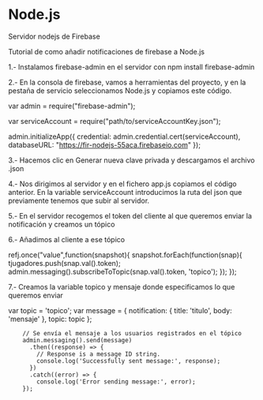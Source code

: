 # Node.js
Servidor nodejs de Firebase

Tutorial de como añadir notificaciones de firebase a Node.js

1.- Instalamos firebase-admin en el servidor con npm install firebase-admin

2.- En la consola de firebase, vamos a herramientas del proyecto, y en la pestaña de servicio
seleccionamos Node.js y copiamos este código.

var admin = require("firebase-admin");

var serviceAccount = require("path/to/serviceAccountKey.json");

admin.initializeApp({
  credential: admin.credential.cert(serviceAccount),
  databaseURL: "https://fir-nodejs-55aca.firebaseio.com"
});

3.- Hacemos clic en Generar nueva clave privada y descargamos el archivo .json

4.- Nos dirigimos al servidor y en el fichero app.js copiamos el código anterior. En la variable serviceAccount
introducimos la ruta del json que previamente tenemos que subir al servidor.

5.- En el servidor recogemos el token del cliente al que queremos enviar la notificación y creamos un tópico

6.- Añadimos al cliente a ese tópico

refj.once("value",function(snapshot){
    snapshot.forEach(function(snap){
        tjugadores.push(snap.val().token);
        admin.messaging().subscribeToTopic(snap.val().token, 'topico');
    });
});

7.- Creamos la variable topico y mensaje donde especificamos lo que queremos enviar

var topic = 'topico';
        var message = {
          notification: {
            title: 'titulo',
            body: 'mensaje'
          },
          topic: topic
        };

        // Se envía el mensaje a los usuarios registrados en el tópico
        admin.messaging().send(message)
          .then((response) => {
            // Response is a message ID string.
            console.log('Successfully sent message:', response);
          })
          .catch((error) => {
            console.log('Error sending message:', error);
        });

